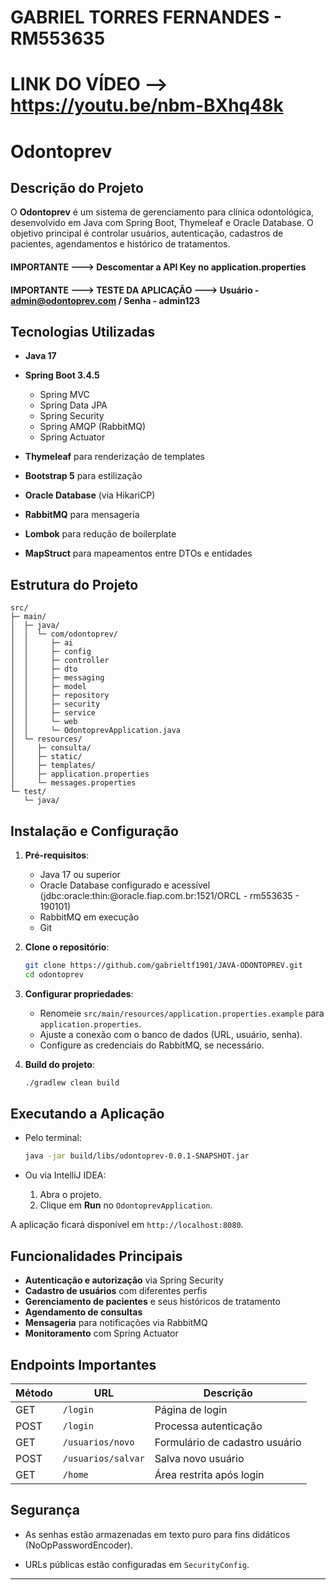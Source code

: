 # GABRIEL TORRES FERNANDES - RM553635
# LINK DO VÍDEO --> https://youtu.be/nbm-BXhq48k

# Odontoprev

## Descrição do Projeto

O **Odontoprev** é um sistema de gerenciamento para clínica odontológica, desenvolvido em Java com Spring Boot, Thymeleaf e Oracle Database. O objetivo principal é controlar usuários, autenticação, cadastros de pacientes, agendamentos e histórico de tratamentos.

#### IMPORTANTE ---> Descomentar a API Key no application.properties
#### IMPORTANTE ---> TESTE DA APLICAÇÃO ---> Usuário - admin@odontoprev.com / Senha - admin123

## Tecnologias Utilizadas

* **Java 17**
* **Spring Boot 3.4.5**

    * Spring MVC
    * Spring Data JPA
    * Spring Security
    * Spring AMQP (RabbitMQ)
    * Spring Actuator
* **Thymeleaf** para renderização de templates
* **Bootstrap 5** para estilização
* **Oracle Database** (via HikariCP)
* **RabbitMQ** para mensageria
* **Lombok** para redução de boilerplate
* **MapStruct** para mapeamentos entre DTOs e entidades

## Estrutura do Projeto

```
src/
├─ main/
│  ├─ java/
│  │  └─ com/odontoprev/
│  │     ├─ ai
│  │     ├─ config
│  │     ├─ controller
│  │     ├─ dto
│  │     ├─ messaging
│  │     ├─ model
│  │     ├─ repository
│  │     ├─ security
│  │     ├─ service
│  │     └─ web
│  │     └─ OdontoprevApplication.java
│  └─ resources/
│     ├─ consulta/
│     ├─ static/
│     ├─ templates/
│     ├─ application.properties
│     └─ messages.properties
└─ test/
   └─ java/

```

## Instalação e Configuração

1. **Pré-requisitos**:

    * Java 17 ou superior
    * Oracle Database configurado e acessível (jdbc:oracle:thin:@oracle.fiap.com.br:1521/ORCL - rm553635 - 190101)
    * RabbitMQ em execução
    * Git

2. **Clone o repositório**:

   ```bash
   git clone https://github.com/gabrieltf1901/JAVA-ODONTOPREV.git
   cd odontoprev
   ```

3. **Configurar propriedades**:

    * Renomeie `src/main/resources/application.properties.example` para `application.properties`.
    * Ajuste a conexão com o banco de dados (URL, usuário, senha).
    * Configure as credenciais do RabbitMQ, se necessário.

4. **Build do projeto**:

   ```bash
   ./gradlew clean build
   ```

## Executando a Aplicação

* Pelo terminal:

  ```bash
  java -jar build/libs/odontoprev-0.0.1-SNAPSHOT.jar
  ```

* Ou via IntelliJ IDEA:

    1. Abra o projeto.
    2. Clique em **Run** no `OdontoprevApplication`.

A aplicação ficará disponível em `http://localhost:8080`.

## Funcionalidades Principais

* **Autenticação e autorização** via Spring Security
* **Cadastro de usuários** com diferentes perfis
* **Gerenciamento de pacientes** e seus históricos de tratamento
* **Agendamento de consultas**
* **Mensageria** para notificações via RabbitMQ
* **Monitoramento** com Spring Actuator

## Endpoints Importantes

| Método | URL                | Descrição                      |
| ------ | ------------------ | ------------------------------ |
| GET    | `/login`           | Página de login                |
| POST   | `/login`           | Processa autenticação          |
| GET    | `/usuarios/novo`   | Formulário de cadastro usuário |
| POST   | `/usuarios/salvar` | Salva novo usuário             |
| GET    | `/home`            | Área restrita após login       |

## Segurança

* As senhas estão armazenadas em texto puro para fins didáticos (NoOpPasswordEncoder).

* URLs públicas estão configuradas em `SecurityConfig`.



---------------------------------------------------------------------------------------------------
